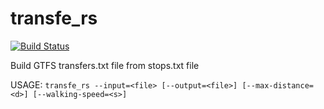 # transfe_rs
[![Build Status](https://travis-ci.org/CanalTP/transfe_rs.svg?branch=master)](https://travis-ci.org/CanalTP/transfe_rs)

Build GTFS transfers.txt file from stops.txt file

USAGE:
`transfe_rs --input=<file> [--output=<file>] [--max-distance=<d>] [--walking-speed=<s>]`
